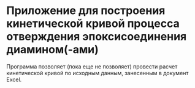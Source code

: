 # Приложение для построения кинетической кривой процесса отверждения эпоксисоединения диамином(-ами)

Программа позволяет (пока еще не позволяет) провести расчет кинетической
кривой по исходным данным, занесенным в документ Excel.

